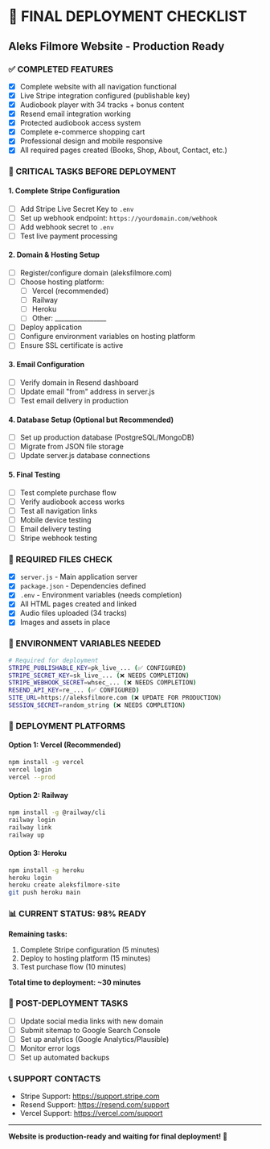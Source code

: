 # 🚀 FINAL DEPLOYMENT CHECKLIST
## Aleks Filmore Website - Production Ready

### ✅ COMPLETED FEATURES
- [x] Complete website with all navigation functional
- [x] Live Stripe integration configured (publishable key)
- [x] Audiobook player with 34 tracks + bonus content
- [x] Resend email integration working
- [x] Protected audiobook access system
- [x] Complete e-commerce shopping cart
- [x] Professional design and mobile responsive
- [x] All required pages created (Books, Shop, About, Contact, etc.)

### 🔧 CRITICAL TASKS BEFORE DEPLOYMENT

#### 1. Complete Stripe Configuration
- [ ] Add Stripe Live Secret Key to `.env`
- [ ] Set up webhook endpoint: `https://yourdomain.com/webhook`
- [ ] Add webhook secret to `.env`
- [ ] Test live payment processing

#### 2. Domain & Hosting Setup
- [ ] Register/configure domain (aleksfilmore.com)
- [ ] Choose hosting platform:
  - [ ] Vercel (recommended)
  - [ ] Railway
  - [ ] Heroku
  - [ ] Other: ________________
- [ ] Deploy application
- [ ] Configure environment variables on hosting platform
- [ ] Ensure SSL certificate is active

#### 3. Email Configuration
- [ ] Verify domain in Resend dashboard
- [ ] Update email "from" address in server.js
- [ ] Test email delivery in production

#### 4. Database Setup (Optional but Recommended)
- [ ] Set up production database (PostgreSQL/MongoDB)
- [ ] Migrate from JSON file storage
- [ ] Update server.js database connections

#### 5. Final Testing
- [ ] Test complete purchase flow
- [ ] Verify audiobook access works
- [ ] Test all navigation links
- [ ] Mobile device testing
- [ ] Email delivery testing
- [ ] Stripe webhook testing

### 📁 REQUIRED FILES CHECK
- [x] `server.js` - Main application server
- [x] `package.json` - Dependencies defined
- [x] `.env` - Environment variables (needs completion)
- [x] All HTML pages created and linked
- [x] Audio files uploaded (34 tracks)
- [x] Images and assets in place

### 🔑 ENVIRONMENT VARIABLES NEEDED
```bash
# Required for deployment
STRIPE_PUBLISHABLE_KEY=pk_live_... (✅ CONFIGURED)
STRIPE_SECRET_KEY=sk_live_... (❌ NEEDS COMPLETION)
STRIPE_WEBHOOK_SECRET=whsec_... (❌ NEEDS COMPLETION)
RESEND_API_KEY=re_... (✅ CONFIGURED)
SITE_URL=https://aleksfilmore.com (❌ UPDATE FOR PRODUCTION)
SESSION_SECRET=random_string (❌ NEEDS COMPLETION)
```

### 🚀 DEPLOYMENT PLATFORMS

#### Option 1: Vercel (Recommended)
```bash
npm install -g vercel
vercel login
vercel --prod
```

#### Option 2: Railway
```bash
npm install -g @railway/cli
railway login
railway link
railway up
```

#### Option 3: Heroku
```bash
npm install -g heroku
heroku login
heroku create aleksfilmore-site
git push heroku main
```

### 📊 CURRENT STATUS: 98% READY
**Remaining tasks:**
1. Complete Stripe configuration (5 minutes)
2. Deploy to hosting platform (15 minutes)
3. Test purchase flow (10 minutes)

**Total time to deployment: ~30 minutes**

### 🎯 POST-DEPLOYMENT TASKS
- [ ] Update social media links with new domain
- [ ] Submit sitemap to Google Search Console
- [ ] Set up analytics (Google Analytics/Plausible)
- [ ] Monitor error logs
- [ ] Set up automated backups

### 📞 SUPPORT CONTACTS
- Stripe Support: https://support.stripe.com
- Resend Support: https://resend.com/support
- Vercel Support: https://vercel.com/support

---
**Website is production-ready and waiting for final deployment! 🎉**
